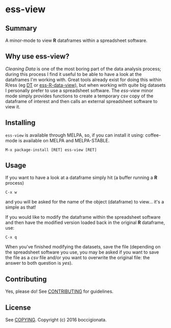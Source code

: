 # ess-view

## Summary

A minor-mode to view **R** dataframes within a spreadsheet software.


## Why use ess-view?

*Cleaning Data* is one of the most boring part of the data analysis process; during this process
I find it useful to be able to have a look at the dataframes I'm working with.
Great tools already exist for doing this within R/ess (eg [DT](http://rstudio.github.io/DT/) or [ess-R-data-view](https://github.com/myuhe/ess-R-data-view.el)),
but when working with quite big datasets I personally prefer to use a spreadsheet software.
 The *ess-view* minor mode simply provides functions to create a temporary csv copy of the dataframe of interest and then calls an external spreadsheet software to view it.
 
## Installing

`ess-view` is available through MELPA, so, if you can install it using:
coffee-mode is available on MELPA and MELPA-STABLE.

    M-x package-install [RET] ess-view [RET]



## Usage

	
If you want to have a look at a dataframe simply hit (a buffer running a **R** process)

    C-x w

 and you will be asked for the name of the object (dataframe) to view... it's a simple as that!


If you would like to modify the dataframe within the spreadsheet software and then have the modified version
loaded back in the original **R** dataframe, use:

    C-x q

When you've finished modifying the datasets, save the file (depending on the spreadsheet software you use, you may
be asked if you want to save the file as a *csv* file and/or you want to overwrite the original file: the answer to
both question is *yes*).


## Contributing

Yes, please do! See [CONTRIBUTING][] for guidelines.

## License

See [COPYING][]. Copyright (c) 2016 boccigionata.


[CONTRIBUTING]: ./CONTRIBUTING.md
[COPYING]: ./COPYING
